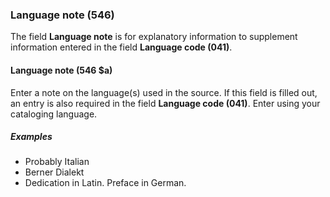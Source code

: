 ### Language note (546)

The field **Language note** is for explanatory information to supplement information entered in the field **Language code (041)**.

#### Language note (546 $a)

Enter a note on the language(s) used in the source. If this field is filled out, an entry is also required in the field **Language code (041)**. Enter using your cataloging language.

##### Examples

- Probably Italian
- Berner Dialekt
- Dedication in Latin. Preface in German.
